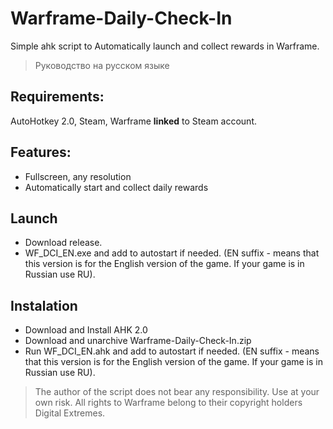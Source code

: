 # Warframe-Daily-Check-In 
Simple ahk script to Automatically launch and collect rewards in Warframe. 

> Руководство на русском языке

## Requirements:
AutoHotkey 2.0, Steam, Warframe __linked__ to Steam account.

## Features:
- Fullscreen, any resolution
- Automatically start and collect daily rewards

## Launch
- Download release.
- WF_DCI_EN.exe and add to autostart if needed. (EN suffix - means that this version is for the English version of the game. If your game is in Russian use RU).

## Instalation
- Download and Install AHK 2.0
- Download and unarchive Warframe-Daily-Check-In.zip
- Run WF_DCI_EN.ahk and add to autostart if needed. (EN suffix - means that this version is for the English version of the game. If your game is in Russian use RU).

> The author of the script does not bear any responsibility. Use at your own risk.
All rights to Warframe belong to their copyright holders Digital Extremes.
